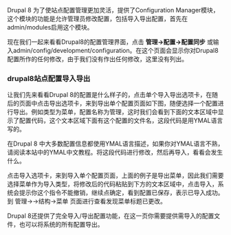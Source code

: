Drupal 8 为了使站点配置管理更加灵活，提供了Configuration Manager模块，这个模块的功能是允许管理员修改配置，包括导入导出配置，首先在admin/modules启用这个模块。

现在我们一起来看看Drupal8的配置管理界面，点击 **管理->配置->配置同步** 或输入admin/config/development/configuration。在这个页面会显示你对Drupal8配置所作的任何修改，由于我们没有作出任何修改，这里没有列出。

### drupal8站点配置导入导出

让我们先来看看Drupal 8的配置是什么样子的，点击单个导入导出选项卡，在随后的页面中点击导出选项卡，来到导出单个配置页面如下图，随便选择一个配置进行导出。例如类型为菜单，配置名称为管理，这时我们会看到下面的文本区域中显示了配置代码，这个文本区域下面有这个配置的文件名，这段代码是用YMAL语言写的。

在Drupal 8 中大多数配置信息都使用YMAL语言描述，如果你对YMAL语言不熟，请阅读本站中的YMAL中文教程。将这段代码进行修改，然后再导入，看看会发生什么。

点击导入选项卡，来到导入单个配置页面，上面的例子是导出菜单，因此我们需要选择菜单作为导入类型，将修改后的代码粘贴到下方的文本区域中，点击导入，系统会提示你这个指令不能撤销，继续点确定，看到配置已保存，表示已导入成功。到 管理->->结构->菜单 页面进行查看发现菜单标题已更改。

Drupal 8还提供了完全导入/导出配置功能，在这一页你需要提供需导入的配置文件，也可以将系统的所有配置导出。